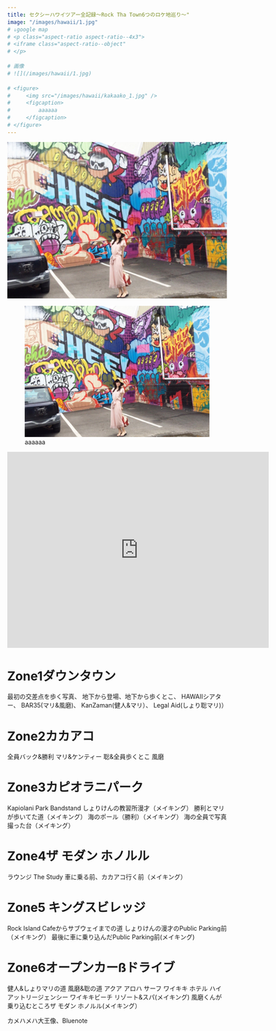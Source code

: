 ```yaml
---
title: セクシーハワイツアー全記録〜Rock Tha Town6つのロケ地巡り〜"
image: "/images/hawaii/1.jpg"
# ↓google map
# <p class="aspect-ratio aspect-ratio--4x3">
# <iframe class="aspect-ratio--object"
# </p>

# 画像
# ![](/images/hawaii/1.jpg)

# <figure>
#     <img src="/images/hawaii/kakaako_1.jpg" />
#     <figcaption>
#         aaaaaa
#     </figcaption>
# </figure>
---
```


![](/images/hawaii/kakaako_1.jpg)

<figure>
    <img src="/images/hawaii/kakaako_1.jpg" />
    <figcaption>
        aaaaaa
    </figcaption>
</figure>


<p class="aspect-ratio aspect-ratio--4x3">
<iframe class="aspect-ratio--object" src="https://www.google.com/maps/embed?pb=!1m18!1m12!1m3!1d531.797955506047!2d-157.86198987450157!3d21.309200474061893!2m3!1f0!2f0!3f0!3m2!1i1024!2i768!4f13.1!3m3!1m2!1s0x7c006e748fe35a7f%3A0x8539a64b3e495df2!2sFort+St.+Mall+Satellite+City+Hall!5e0!3m2!1sja!2sjp!4v1509445380658" width="600" height="450" frameborder="0" style="border:0" allowfullscreen></iframe>
</p>



# Zone1ダウンタウン
最初の交差点を歩く写真、
地下から登場、地下から歩くとこ、
HAWAIIシアター、
BAR35(マリ&風磨)、
KanZaman(健人&マリ）、
Legal Aid(しょり聡マリ)）

# Zone2カカアコ
全員バック&勝利
マリ&ケンティー
聡&全員歩くとこ
風磨

# Zone3カピオラニパーク
Kapiolani Park Bandstand
しょりけんの教習所漫才（メイキング）
勝利とマリが歩いてた道（メイキング）
海のポール（勝利）（メイキング）
海の全員で写真撮った台（メイキング）

# Zone4ザ モダン ホノルル
ラウンジ The Study
車に乗る前、カカアコ行く前（メイキング）

# Zone5 キングスビレッジ
Rock Island Cafeからサブウェイまでの道
しょりけんの漫才のPublic Parking前（メイキング）
最後に車に乗り込んだPublic Parking前(メイキング)

# Zone6オープンカーßドライブ
健人&しょりマリの道
風磨&聡の道
アクア アロハ サーフ ワイキキ ホテル
ハイアットリージェンシー ワイキキビーチ リゾート&スパ(メイキング)
風磨くんが乗り込むところザ モダン ホノルル(メイキング）

カメハメハ大王像、Bluenote







